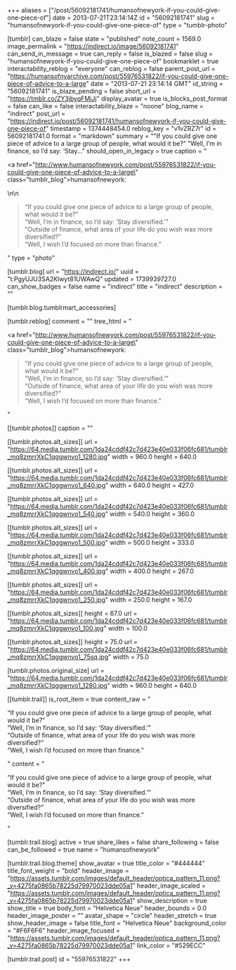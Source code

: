 +++
aliases = ["/post/56092181741/humansofnewyork-if-you-could-give-one-piece-of"]
date = 2013-07-21T23:14:14Z
id = "56092181741"
slug = "humansofnewyork-if-you-could-give-one-piece-of"
type = "tumblr-photo"

[tumblr]
can_blaze = false
state = "published"
note_count = 1569.0
image_permalink = "https://indirect.io/image/56092181741"
can_send_in_message = true
can_reply = false
is_blazed = false
slug = "humansofnewyork-if-you-could-give-one-piece-of"
bookmarklet = true
interactability_reblog = "everyone"
can_reblog = false
parent_post_url = "https://humansofnyarchive.com/post/55976531822/if-you-could-give-one-piece-of-advice-to-a-large"
date = "2013-07-21 23:14:14 GMT"
id_string = "56092181741"
is_blaze_pending = false
short_url = "https://tmblr.co/ZY3jbyqFMiJj"
display_avatar = true
is_blocks_post_format = false
can_like = false
interactability_blaze = "noone"
blog_name = "indirect"
post_url = "https://indirect.io/post/56092181741/humansofnewyork-if-you-could-give-one-piece-of"
timestamp = 1374448454.0
reblog_key = "v1vZRZ7r"
id = 56092181741.0
format = "markdown"
summary = "\"If you could give one piece of advice to a large group of people, what would it be?\" \"Well, I’m in finance, so I’d say: ‘Stay..."
should_open_in_legacy = true
caption = "<p><a href=\"http://www.humansofnewyork.com/post/55976531822/if-you-could-give-one-piece-of-advice-to-a-large\" class=\"tumblr_blog\">humansofnewyork</a>:</p>\n\n<blockquote><p>&ldquo;If you could give one piece of advice to a large group of people, what would it be?&rdquo;<br/>&ldquo;Well, I’m in finance, so I’d say: ‘Stay diversified.’&rdquo;<br/>&ldquo;Outside of finance, what area of your life do you wish was more diversified?&rdquo;<br/>&ldquo;Well, I wish I’d focused on more than finance.&rdquo;</p></blockquote>"
type = "photo"

[tumblr.blog]
url = "https://indirect.io/"
uuid = "t:PgyUJU3SA2Klwyt81UWAwQ"
updated = 1739939727.0
can_show_badges = false
name = "indirect"
title = "indirect"
description = ""

[tumblr.blog.tumblrmart_accessories]

[tumblr.reblog]
comment = ""
tree_html = "<p><a href=\"http://www.humansofnewyork.com/post/55976531822/if-you-could-give-one-piece-of-advice-to-a-large\" class=\"tumblr_blog\">humansofnewyork</a>:</p><blockquote><p>“If you could give one piece of advice to a large group of people, what would it be?”<br>“Well, I’m in finance, so I’d say: ‘Stay diversified.’”<br>“Outside of finance, what area of your life do you wish was more diversified?”<br>“Well, I wish I’d focused on more than finance.”</p></blockquote>"

[[tumblr.photos]]
caption = ""

[[tumblr.photos.alt_sizes]]
url = "https://64.media.tumblr.com/1da24cddf42c7d423e40e033f06fc681/tumblr_mq8zmrrXkC1qggwnvo1_1280.jpg"
width = 960.0
height = 640.0

[[tumblr.photos.alt_sizes]]
url = "https://64.media.tumblr.com/1da24cddf42c7d423e40e033f06fc681/tumblr_mq8zmrrXkC1qggwnvo1_640.jpg"
width = 640.0
height = 427.0

[[tumblr.photos.alt_sizes]]
url = "https://64.media.tumblr.com/1da24cddf42c7d423e40e033f06fc681/tumblr_mq8zmrrXkC1qggwnvo1_540.jpg"
width = 540.0
height = 360.0

[[tumblr.photos.alt_sizes]]
url = "https://64.media.tumblr.com/1da24cddf42c7d423e40e033f06fc681/tumblr_mq8zmrrXkC1qggwnvo1_500.jpg"
width = 500.0
height = 333.0

[[tumblr.photos.alt_sizes]]
url = "https://64.media.tumblr.com/1da24cddf42c7d423e40e033f06fc681/tumblr_mq8zmrrXkC1qggwnvo1_400.jpg"
width = 400.0
height = 267.0

[[tumblr.photos.alt_sizes]]
url = "https://64.media.tumblr.com/1da24cddf42c7d423e40e033f06fc681/tumblr_mq8zmrrXkC1qggwnvo1_250.jpg"
width = 250.0
height = 167.0

[[tumblr.photos.alt_sizes]]
height = 67.0
url = "https://64.media.tumblr.com/1da24cddf42c7d423e40e033f06fc681/tumblr_mq8zmrrXkC1qggwnvo1_100.jpg"
width = 100.0

[[tumblr.photos.alt_sizes]]
height = 75.0
url = "https://64.media.tumblr.com/1da24cddf42c7d423e40e033f06fc681/tumblr_mq8zmrrXkC1qggwnvo1_75sq.jpg"
width = 75.0

[tumblr.photos.original_size]
url = "https://64.media.tumblr.com/1da24cddf42c7d423e40e033f06fc681/tumblr_mq8zmrrXkC1qggwnvo1_1280.jpg"
width = 960.0
height = 640.0

[[tumblr.trail]]
is_root_item = true
content_raw = "<p>“If you could give one piece of advice to a large group of people, what would it be?”<br>“Well, I’m in finance, so I’d say: ‘Stay diversified.’”<br>“Outside of finance, what area of your life do you wish was more diversified?”<br>“Well, I wish I’d focused on more than finance.”</p>"
content = "<p>&ldquo;If you could give one piece of advice to a large group of people, what would it be?&rdquo;<br />&ldquo;Well, I&rsquo;m in finance, so I&rsquo;d say: &lsquo;Stay diversified.&rsquo;&rdquo;<br />&ldquo;Outside of finance, what area of your life do you wish was more diversified?&rdquo;<br />&ldquo;Well, I wish I&rsquo;d focused on more than finance.&rdquo;</p>"

[tumblr.trail.blog]
active = true
share_likes = false
share_following = false
can_be_followed = true
name = "humansofnewyork"

[tumblr.trail.blog.theme]
show_avatar = true
title_color = "#444444"
title_font_weight = "bold"
header_image = "https://assets.tumblr.com/images/default_header/optica_pattern_11.png?_v=4275fa0865b78225d79970023dde05a1"
header_image_scaled = "https://assets.tumblr.com/images/default_header/optica_pattern_11.png?_v=4275fa0865b78225d79970023dde05a1"
show_description = true
show_title = true
body_font = "Helvetica Neue"
header_bounds = 0.0
header_image_poster = ""
avatar_shape = "circle"
header_stretch = true
show_header_image = false
title_font = "Helvetica Neue"
background_color = "#F6F6F6"
header_image_focused = "https://assets.tumblr.com/images/default_header/optica_pattern_11.png?_v=4275fa0865b78225d79970023dde05a1"
link_color = "#529ECC"

[tumblr.trail.post]
id = "55976531822"
+++
